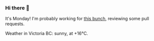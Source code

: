 ### Hi there :wave:

It's Monday! I'm probably working for [this bunch](https://github.com/kohofinancial), reviewing some pull requests.

Weather in Victoria BC: sunny, at +16°C.
